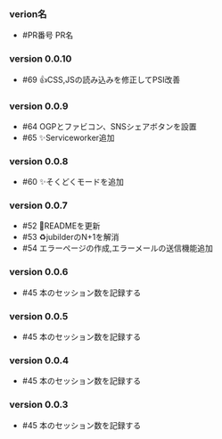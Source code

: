 ### verion名
  - #PR番号 PR名

### version 0.0.10
  - #69 :+1:CSS,JSの読み込みを修正してPSI改善

### version 0.0.9
  - #64 OGPとファビコン、SNSシェアボタンを設置
  - #65 :sparkles:Serviceworker追加

### version 0.0.8
  - #60 :sparkles:そくどくモードを追加

### version 0.0.7
  - #52 :art:READMEを更新
  - #53 :recycle:jubilderのN+1を解消
  - #54 エラーページの作成,エラーメールの送信機能追加

### version 0.0.6
  - #45 本のセッション数を記録する

### version 0.0.5
  - #45 本のセッション数を記録する

### version 0.0.4
  - #45 本のセッション数を記録する

### version 0.0.3
  - #45 本のセッション数を記録する
